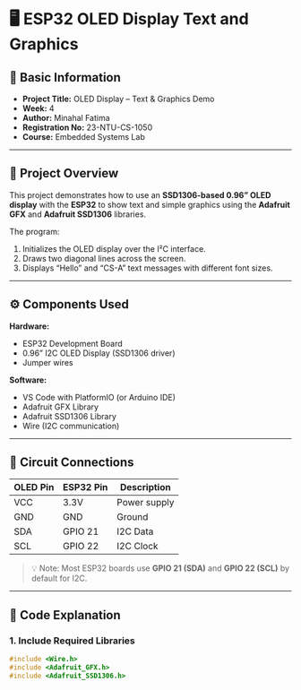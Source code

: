 # 🖥️ ESP32 OLED Display Text and Graphics

## 🧾 Basic Information
- **Project Title:** OLED Display – Text & Graphics Demo  
- **Week:** 4  
- **Author:** Minahal Fatima  
- **Registration No:** 23-NTU-CS-1050
- **Course:** Embedded Systems Lab  

---

## 🧩 Project Overview
This project demonstrates how to use an **SSD1306-based 0.96” OLED display** with the **ESP32** to show text and simple graphics using the **Adafruit GFX** and **Adafruit SSD1306** libraries.  

The program:
1. Initializes the OLED display over the I²C interface.  
2. Draws two diagonal lines across the screen.  
3. Displays “Hello” and “CS-A” text messages with different font sizes.  

---

## ⚙️ Components Used

**Hardware:**
- ESP32 Development Board  
- 0.96” I2C OLED Display (SSD1306 driver)  
- Jumper wires  

**Software:**
- VS Code with PlatformIO (or Arduino IDE)  
- Adafruit GFX Library  
- Adafruit SSD1306 Library  
- Wire (I2C communication)

---

## 🔌 Circuit Connections

| OLED Pin | ESP32 Pin | Description |
|-----------|------------|--------------|
| VCC       | 3.3V       | Power supply |
| GND       | GND        | Ground |
| SDA       | GPIO 21    | I2C Data |
| SCL       | GPIO 22    | I2C Clock |

> 💡 Note: Most ESP32 boards use **GPIO 21 (SDA)** and **GPIO 22 (SCL)** by default for I2C.

---

## 🧠 Code Explanation

### 1. Include Required Libraries
```cpp
#include <Wire.h>
#include <Adafruit_GFX.h>
#include <Adafruit_SSD1306.h>
